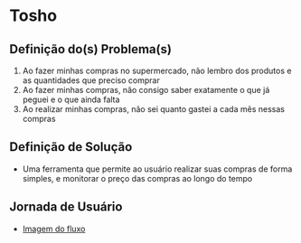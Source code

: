 # Tosho

## Definição do(s) Problema(s)
1. Ao fazer minhas compras no supermercado, não lembro dos produtos e as quantidades que preciso comprar
2. Ao fazer minhas compras, não consigo saber exatamente o que já peguei e o que ainda falta
3. Ao realizar minhas compras, não sei quanto gastei a cada mês nessas compras

## Definição de Solução
- Uma ferramenta que permite ao usuário realizar suas compras de forma simples, e monitorar o preço das compras ao longo do tempo 

## Jornada de Usuário
- [Imagem do fluxo]()
